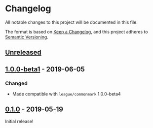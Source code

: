 # Changelog

All notable changes to this project will be documented in this file.

The format is based on [Keep a Changelog](https://keepachangelog.com/en/1.0.0/),
and this project adheres to [Semantic Versioning](https://semver.org/spec/v2.0.0.html).

## [Unreleased][unreleased]

## [1.0.0-beta1] - 2019-06-05

### Changed

 - Made compatible with `league/commonmark` 1.0.0-beta4

## [0.1.0] - 2019-05-19

Initial release!

[unreleased]: https://github.com/thephpleague/commonmark-ext-external-link/compare/v1.0.0-beta1...HEAD
[1.0.0-beta1]: https://github.com/thephpleague/commonmark-ext-external-link/compare/v0.1.0...v1.0.0-beta1
[0.1.0]: https://github.com/thephpleague/commonmark-ext-external-link/commits/v0.1.0
